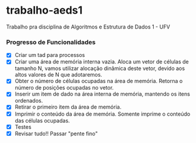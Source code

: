 # trabalho-aeds1

Trabalho pra disciplina de Algoritmos e Estrutura de Dados 1 - UFV

### Progresso de Funcionalidades

* [x] Criar um tad para processos
* [x] Criar uma área de memória interna vazia. Aloca um vetor de células de tamanho N, vamos utilizar alocação dinâmica deste vetor, devido aos altos valores de N que adotaremos.
* [x] Obter o número de células ocupadas na área de memória. Retorna o número de posições ocupadas no vetor.
* [x] Inserir um item de dado na área interna de memória, mantendo os itens ordenados.
* [x] Retirar o primeiro item da área de memória.
* [x] Imprimir o conteúdo da área de memória. Somente imprime o conteúdo das células
ocupadas.
* [x] Testes
* [x] Revisar tudo!! Passar "pente fino"